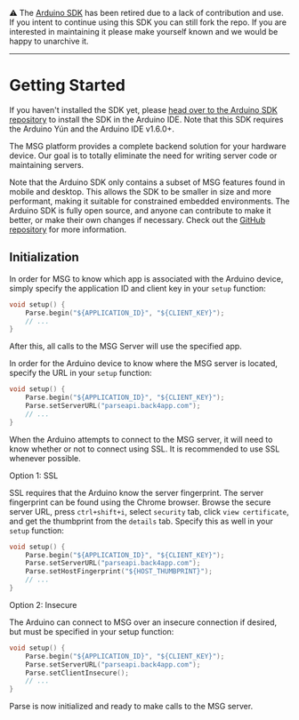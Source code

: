 
⚠️ The [Arduino SDK](https://github.com/parse-community/Parse-SDK-Android/tree/1.20.0) has been retired due to a lack of contribution and use. If you intent to continue using this SDK you can still fork the repo. If you are interested in maintaining it please make yourself known and we would be happy to unarchive it.

-----

# Getting Started

If you haven't installed the SDK yet, please [head over to the Arduino SDK repository](https://github.com/parse-community/Parse-SDK-Arduino) to install the SDK in the Arduino IDE. Note that this SDK requires the Arduino Yún and the Arduino IDE v1.6.0+.

The MSG platform provides a complete backend solution for your hardware device. Our goal is to totally eliminate the need for writing server code or maintaining servers.

Note that the Arduino SDK only contains a subset of MSG features found in mobile and desktop. This allows the SDK to be smaller in size and more performant, making it suitable for constrained embedded environments. The Arduino SDK is fully open source, and anyone can contribute to make it better, or make their own changes if necessary. Check out the [GitHub repository](https://github.com/parse-community/parse-embedded-sdks) for more information.

## Initialization

In order for MSG to know which app is associated with the Arduino device, simply specify the application ID and client key in your `setup` function:

```cpp
void setup() {
	Parse.begin("${APPLICATION_ID}", "${CLIENT_KEY}");
	// ...
}
```

After this, all calls to the MSG Server will use the specified app.

In order for the Arduino device to know where the MSG server is located, specify the URL in your `setup` function:

```cpp
void setup() {
	Parse.begin("${APPLICATION_ID}", "${CLIENT_KEY}");
	Parse.setServerURL("parseapi.back4app.com");
	// ...
}
```

When the Arduino attempts to connect to the MSG server, it will need to know whether or not to connect using SSL.  It is recommended to use SSL whenever possible.

Option 1: SSL

SSL requires that the Arduino know the server fingerprint.  The server fingerprint can be found using the Chrome browser.  Browse the secure server URL, press `ctrl+shift+i`, select `security` tab, click `view certificate`, and get the thumbprint from the `details` tab.  Specify this as well in your `setup` function:

```cpp
void setup() {
	Parse.begin("${APPLICATION_ID}", "${CLIENT_KEY}");
	Parse.setServerURL("parseapi.back4app.com");
	Parse.setHostFingerprint("${HOST_THUMBPRINT}");
	// ...
}
```

Option 2: Insecure

The Arduino can connect to MSG over an insecure connection if desired, but must be specified in your setup function:

```cpp
void setup() {
	Parse.begin("${APPLICATION_ID}", "${CLIENT_KEY}");
	Parse.setServerURL("parseapi.back4app.com");
	Parse.setClientInsecure();
	// ...
}
```

Parse is now initialized and ready to make calls to the MSG server.
